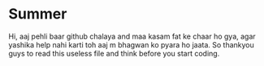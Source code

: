 # Summer
Hi, aaj pehli baar github chalaya and maa kasam fat ke chaar ho gya, agar yashika help nahi karti toh aaj m bhagwan ko pyara ho jaata.
So thankyou guys to read this useless file and think before you start coding.
